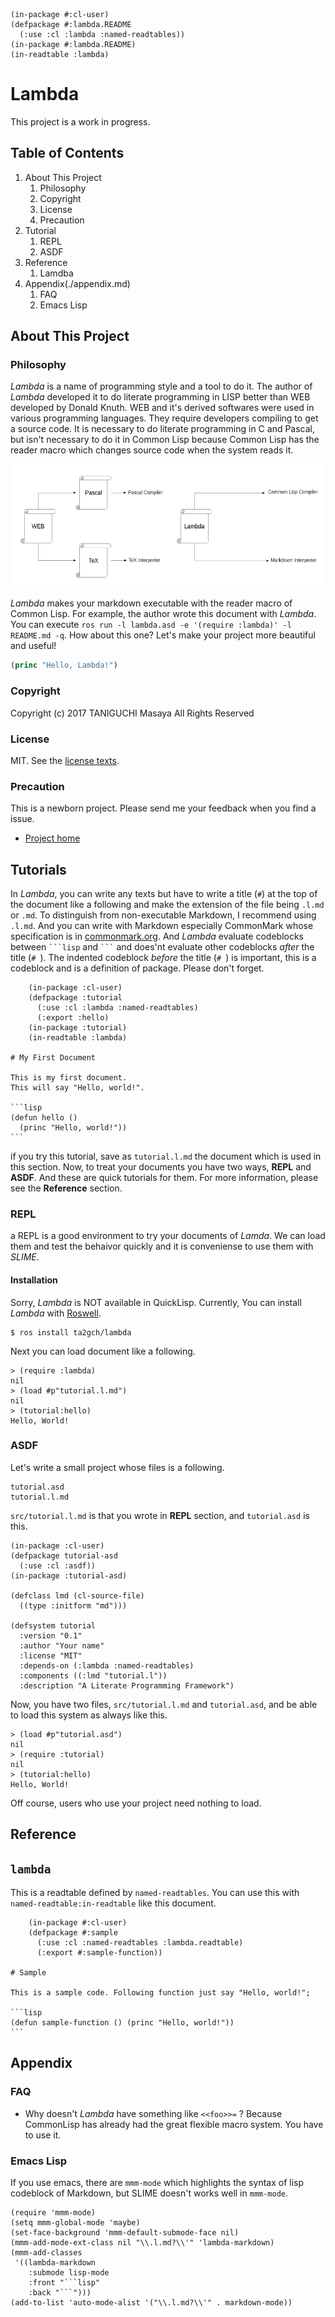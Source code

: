 
    (in-package #:cl-user)
    (defpackage #:lambda.README
      (:use :cl :lambda :named-readtables))
    (in-package #:lambda.README)
    (in-readtable :lambda)

# Lambda
This project is a work in progress.

## Table of Contents

1. About This Project
    1. Philosophy
    2. Copyright
    3. License
    4. Precaution
2. Tutorial
    1. REPL
    2. ASDF
3. Reference
    1. Lamdba
4. Appendix(./appendix.md)
    1. FAQ
    3. Emacs Lisp

## About This Project

### Philosophy

*Lambda* is a name of programming style and a tool to do it. The author of
*Lambda* developed it to do literate programming in LISP better than WEB
developed by Donald Knuth. WEB and it's derived softwares were used in various
programming languages. They require developers compiling to get a source code.
It is necessary to do literate programming in C and Pascal, but isn't necessary
to do it in Common Lisp because Common Lisp has the reader macro which changes
source code when the system reads it.

<div style="display:flex;height:200px;justify-content:center;">
  <img src="img/web.png" width="250px"/>
  <img src="img/lambda.png" width="250px"/>
</div>

*Lambda* makes your markdown executable with the reader macro of Common Lisp.
For example, the author wrote this document with *Lambda*. You can execute 
`ros run -l lambda.asd -e '(require :lambda)' -l README.md -q`.
How about this one? Let's make your project more beautiful and useful!

```lisp
(princ "Hello, Lambda!")
```

### Copyright

Copyright (c) 2017 TANIGUCHI Masaya All Rights Reserved

### License

MIT. See the [license texts](./LICENSE).

### Precaution

This is a newborn project. Please send me your feedback when you find a issue.

- [Project home](https://github.com/ta2gch/lambda)

## Tutorials

In *Lambda*, you can write any texts but have to write a title (`#`) at the top
of the document like a following and make the extension of the file being
`.l.md` or `.md`. To distinguish from non-executable Markdown, I recommend using
`.l.md`. And you can write with Markdown especially CommonMark whose
specification is in [commonmark.org](https://commonmark.org). And *Lambda*
evaluate codeblocks between ` ```lisp ` and ` ``` ` and does'nt evaluate other
codeblocks *after* the title (`# `). The indented codeblock *before* the title
(`# `) is important, this is a codeblock and is a definition of package.
Please don't forget.

        (in-package :cl-user)
        (defpackage :tutorial
          (:use :cl :lambda :named-readtables)
          (:export :hello)
        (in-package :tutorial)
        (in-readtable :lambda)

    # My First Document

    This is my first document.
    This will say "Hello, world!".

    ```lisp
    (defun hello ()
      (princ "Hello, world!"))
    ```

if you try this tutorial, save as `tutorial.l.md` the document which is used in
this section. Now, to treat your documents you have two ways, **REPL** and
**ASDF**. And these are quick tutorials for them. For more information, please
see the **Reference** section.

### REPL

a REPL is a good environment to try your documents of *Lamda*. We can load them
and test the behaivor quickly and it is conveniense to use them with *SLIME*.

#### Installation

Sorry, *Lambda* is NOT available in QuickLisp. Currently, You can install
*Lambda* with [Roswell](https://github.com/roswell/roswell).

    $ ros install ta2gch/lambda

Next you can load document like a following.

    > (require :lambda)
    nil
    > (load #p"tutorial.l.md")
    nil
    > (tutorial:hello)
    Hello, World!

### ASDF

Let's write a small project whose files is a following.

    tutorial.asd
    tutorial.l.md

`src/tutorial.l.md` is that you wrote in **REPL** section, and `tutorial.asd`
is this.

    (in-package :cl-user)
    (defpackage tutorial-asd
      (:use :cl :asdf))
    (in-package :tutorial-asd)
    
    (defclass lmd (cl-source-file)
      ((type :initform "md")))
    
    (defsystem tutorial
      :version "0.1"
      :author "Your name"
      :license "MIT"
      :depends-on (:lambda :named-readtables)
      :components ((:lmd "tutorial.l"))
      :description "A Literate Programming Framework")

Now, you have two files, `src/tutorial.l.md` and `tutorial.asd`, and be able to
load this system as always like this.

    > (load #p"tutorial.asd")
    nil
    > (require :tutorial)
    nil
    > (tutorial:hello)
    Hello, World!

Off course, users who use your project need nothing to load.

## Reference

## `lambda`

This is a readtable defined by `named-readtables`. You can use this with
`named-readtable:in-readtable` like this document.

        (in-package #:cl-user)
        (defpackage #:sample
          (:use :cl :named-readtables :lambda.readtable)
          (:export #:sample-function))

    # Sample

    This is a sample code. Following function just say "Hello, world!";

    ```lisp
    (defun sample-function () (princ "Hello, world!"))
    ```

## Appendix

### FAQ

- Why doesn't *Lambda* have something like `<<foo>>=` ?
  Because CommonLisp has already had the great flexible macro system.
  You have to use it.

### Emacs Lisp

If you use emacs, there are `mmm-mode` which highlights the syntax of lisp
codeblock of Markdown, but SLIME doesn't works well in `mmm-mode`.

    (require 'mmm-mode)
    (setq mmm-global-mode 'maybe)
    (set-face-background 'mmm-default-submode-face nil)
    (mmm-add-mode-ext-class nil "\\.l.md?\\'" 'lambda-markdown)
    (mmm-add-classes
     '((lambda-markdown
        :submode lisp-mode
        :front "```lisp"
        :back "```")))
    (add-to-list 'auto-mode-alist '("\\.l.md?\\'" . markdown-mode))
